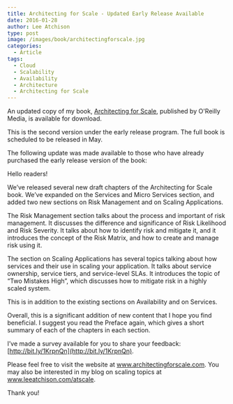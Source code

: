 ```yaml
---
title: Architecting for Scale - Updated Early Release Available
date: 2016-01-28
author: Lee Atchison
type: post
image: /images/book/architectingforscale.jpg
categories:
  - Article
tags:
  - Cloud
  - Scalability
  - Availability
  - Architecture
  - Architecting for Scale
---
```


An updated copy of my book, [Architecting for Scale](http://oreil.ly/1HbPMpb), published by O'Reilly Media, is available for download.

This is the second version under the early release program. The full book is scheduled to be released in May.

<!--more-->

The following update was made available to those who have already purchased the early release version of the book:

Hello readers!

We’ve released several new draft chapters of the Architecting for Scale book. We’ve expanded on the Services and Micro Services section, and added two new sections on Risk Management and on Scaling Applications.

The Risk Management section talks about the process and important of risk management. It discusses the difference and significance of Risk Likelihood and Risk Severity. It talks about how to identify risk and mitigate it, and it introduces the concept of the Risk Matrix, and how to create and manage risk using it.

The section on Scaling Applications has several topics talking about how services and their use in scaling your application. It talks about service ownership, service tiers, and service-level SLAs. It introduces the topic of “Two Mistakes High”, which discusses how to mitigate risk in a highly scaled system.

This is in addition to the existing sections on Availability and on Services.

Overall, this is a significant addition of new content that I hope you find beneficial. I suggest you read the Preface again, which gives a short summary of each of the chapters in each section.

I’ve made a survey available for you to share your feedback: [http://bit.ly/1KrpnQn](http://bit.ly/1KrpnQn).

Please feel free to visit the website at www.architectingforscale.com. You may also be interested in my blog on scaling topics at www.leeatchison.com/atscale.

Thank you!

